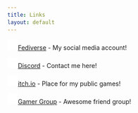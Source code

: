 ```yaml
---
title: Links
layout: default
---
```

<p><a href="https://lethallava.land/@licorice45"><img src="assets/sprites/fediverse.svg" alt="Icon" width="24" height="24">Fediverse</a> - My social media account!</p>
<p><a href="https://discordapp.com/users/517004474582171668"><img src="assets/sprites/discord.svg" alt="Icon" width="24" height="24">Discord</a> - Contact me here!</p>
<p><a href="https://licorice45.itch.io/"><img src="assets/sprites/itch.svg" alt="Icon" width="24" height="24">itch.io</a> - Place for my public games!</p>
<p><a href="https://joystickjokers.lol/"><img src="assets/sprites/gamergroup.svg" alt="Icon" width="24" height="24">Gamer Group</a> - Awesome friend group!</p>
